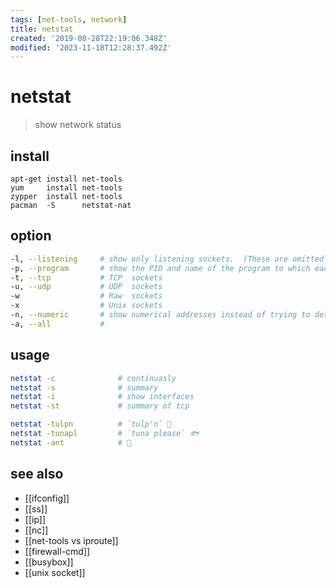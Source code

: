 ```yaml
---
tags: [net-tools, network]
title: netstat
created: '2019-08-28T22:19:06.348Z'
modified: '2023-11-18T12:28:37.492Z'
---
```


# netstat

> show network status

## install

```
apt-get install net-tools
yum     install net-tools
zypper  install net-tools
pacman  -S      netstat-nat
```

## option

```sh
-l, --listening     # show only listening sockets.  (These are omitted by default.)
-p, --program       # show the PID and name of the program to which each socket belongs
-t, --tcp           # TCP  sockets
-u, --udp           # UDP  sockets
-w                  # Raw  sockets
-x                  # Unix sockets
-n, --numeric       # show numerical addresses instead of trying to determine symbolic host, port or user names
-a, --all           # 
```

## usage

```sh
netstat -c              # continuasly
netstat -s              # summary
netstat -i              # show interfaces
netstat -st             # summary of tcp

netstat -tulpn          # `tulp'n` 🌷
netstat -tunapl         # `tuna please` 🐟
netstat -ant            # 🐜
```

## see also

- [[ifconfig]]
- [[ss]]
- [[ip]]
- [[nc]]
- [[net-tools vs iproute]]
- [[firewall-cmd]]
- [[busybox]]
- [[unix socket]]
